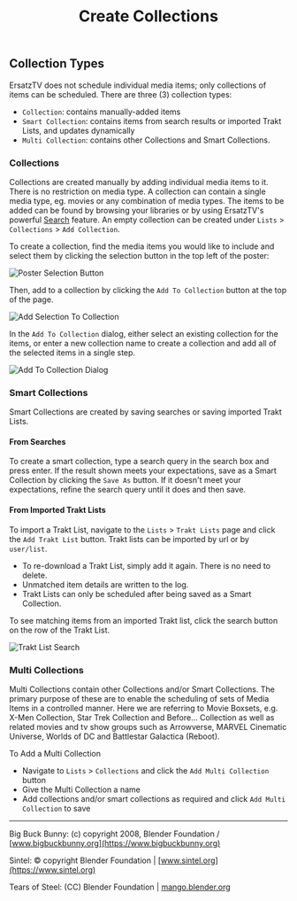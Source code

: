 ﻿---
uid: user-guide-create-collections
title: Create Collections
---

## Collection Types

ErsatzTV does not schedule individual media items; only collections of items can be scheduled. There are three (3) collection types:

- `Collection`: contains manually-added items
- `Smart Collection`: contains items from search results or imported Trakt Lists, and updates dynamically
- `Multi Collection`: contains other Collections and Smart Collections.

### Collections

Collections are created manually by adding individual media items to it. There is no restriction on media type. A collection can contain a single media type, eg. movies or any combination of media types.
The items to be added can be found by browsing your libraries or by using ErsatzTV's powerful [Search](search) feature. An empty collection can be created under `Lists` > `Collections` > `Add Collection`.

To create a collection, find the media items you would like to include and select them by clicking the selection button in the top left of the poster:

![Poster Selection Button](/images/docs/poster-selection-button.png)

Then, add to a collection by clicking the `Add To Collection` button at the top of the page.

![Add Selection To Collection](/images/docs/add-selection-to-collection.png)

In the `Add To Collection` dialog, either select an existing collection for the items, or enter a new collection name to create a collection and add all of the selected items in a single step.

![Add To Collection Dialog](/images/docs/add-to-collection-dialog.png)

### Smart Collections

Smart Collections are created by saving searches or saving imported Trakt Lists.

#### From Searches

To create a smart collection, type a search query in the search box and press enter.
If the result shown meets your expectations, save as a Smart Collection by clicking the `Save As` button.
If it doesn't meet your expectations, refine the search query until it does and then save.

#### From Imported Trakt Lists

To import a Trakt List, navigate to the `Lists` > `Trakt Lists` page and click the `Add Trakt List` button.  Trakt lists can be imported by url or by `user/list`.

- To re-download a Trakt List, simply add it again. There is no need to delete.
- Unmatched item details are written to the log.
- Trakt Lists can only be scheduled after being saved as a Smart Collection.

To see matching items from an imported Trakt list, click the search button on the row of the Trakt List.

![Trakt List Search](/images/docs/trakt-list-search.png)

### Multi Collections

Multi Collections contain other Collections and/or Smart Collections. The primary purpose of these are to enable the scheduling of sets of Media Items in a controlled manner.
Here we are referring to Movie Boxsets, e.g. X-Men Collection, Star Trek Collection and Before... Collection as well as related movies and tv show groups such as Arrowverse, MARVEL Cinematic Universe, Worlds of DC and Battlestar Galactica (Reboot).

To Add a Multi Collection

- Navigate to `Lists` > `Collections` and click the `Add Multi Collection` button
- Give the Multi Collection a name
- Add collections and/or smart collections as required and click `Add Multi Collection` to save

---

Big Buck Bunny: (c) copyright 2008, Blender Foundation / [www.bigbuckbunny.org](https://www.bigbuckbunny.org)

Sintel: © copyright Blender Foundation | [www.sintel.org](https://www.sintel.org)

Tears of Steel: (CC) Blender Foundation | [mango.blender.org](https://mango.blender.org)
